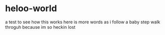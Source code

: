 # heloo-world
a test to see how this works
here is more words as i follow a baby step walk throguh because im so heckin lost
